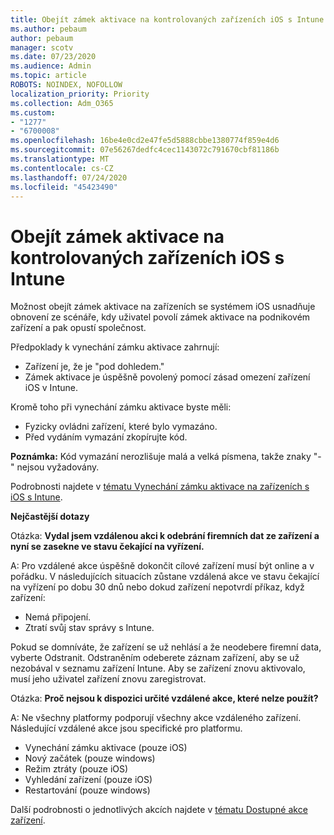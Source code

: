 ```yaml
---
title: Obejít zámek aktivace na kontrolovaných zařízeních iOS s Intune
ms.author: pebaum
author: pebaum
manager: scotv
ms.date: 07/23/2020
ms.audience: Admin
ms.topic: article
ROBOTS: NOINDEX, NOFOLLOW
localization_priority: Priority
ms.collection: Adm_O365
ms.custom:
- "1277"
- "6700008"
ms.openlocfilehash: 16be4e0cd2e47fe5d5888cbbe1380774f859e4d6
ms.sourcegitcommit: 07e56267dedfc4cec1143072c791670cbf81186b
ms.translationtype: MT
ms.contentlocale: cs-CZ
ms.lasthandoff: 07/24/2020
ms.locfileid: "45423490"
---
```

# <a name="bypass-activation-lock-on-supervised-ios-devices-with-intune"></a>Obejít zámek aktivace na kontrolovaných zařízeních iOS s Intune

Možnost obejít zámek aktivace na zařízeních se systémem iOS usnadňuje obnovení ze scénáře, kdy uživatel povolí zámek aktivace na podnikovém zařízení a pak opustí společnost.

Předpoklady k vynechání zámku aktivace zahrnují:

- Zařízení je, že je "pod dohledem."
- Zámek aktivace je úspěšně povolený pomocí zásad omezení zařízení iOS v Intune.

Kromě toho při vynechání zámku aktivace byste měli:

- Fyzicky ovládni zařízení, které bylo vymazáno.
- Před vydáním vymazání zkopírujte kód.

**Poznámka:** Kód vymazání nerozlišuje malá a velká písmena, takže znaky "-" nejsou vyžadovány.

Podrobnosti najdete v [tématu Vynechání zámku aktivace na zařízeních s iOS s Intune](https://docs.microsoft.com/intune/device-activation-lock-bypass).

**Nejčastější dotazy**

Otázka: **Vydal jsem vzdálenou akci k odebrání firemních dat ze zařízení a nyní se zasekne ve stavu čekající na vyřízení.**

A: Pro vzdálené akce úspěšně dokončit cílové zařízení musí být online a v pořádku. V následujících situacích zůstane vzdálená akce ve stavu čekající na vyřízení po dobu 30 dnů nebo dokud zařízení nepotvrdí příkaz, když zařízení:

- Nemá připojení.
- Ztratí svůj stav správy s Intune.

Pokud se domníváte, že zařízení se už nehlásí a že neodebere firemní data, vyberte Odstranit. Odstraněním odeberete záznam zařízení, aby se už nezobával v seznamu zařízení Intune. Aby se zařízení znovu aktivovalo, musí jeho uživatel zařízení znovu zaregistrovat.

Otázka: **Proč nejsou k dispozici určité vzdálené akce, které nelze použít?**

A: Ne všechny platformy podporují všechny akce vzdáleného zařízení. Následující vzdálené akce jsou specifické pro platformu.

- Vynechání zámku aktivace (pouze iOS)
- Nový začátek (pouze windows)
- Režim ztráty (pouze iOS)
- Vyhledání zařízení (pouze iOS)
- Restartování (pouze windows)

Další podrobnosti o jednotlivých akcích najdete v [tématu Dostupné akce zařízení](https://docs.microsoft.com/intune/device-management#available-device-actions).